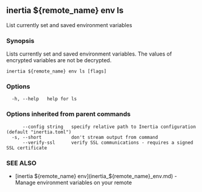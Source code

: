 ## inertia ${remote_name} env ls

List currently set and saved environment variables

### Synopsis

Lists currently set and saved environment variables. The values of encrypted
variables are not be decrypted.

```
inertia ${remote_name} env ls [flags]
```

### Options

```
  -h, --help   help for ls
```

### Options inherited from parent commands

```
      --config string   specify relative path to Inertia configuration (default "inertia.toml")
  -s, --short           don't stream output from command
      --verify-ssl      verify SSL communications - requires a signed SSL certificate
```

### SEE ALSO

* [inertia ${remote_name} env](inertia_${remote_name}_env.md)	 - Manage environment variables on your remote

